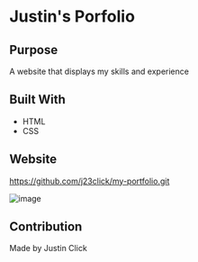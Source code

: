 # Justin's Porfolio

## Purpose
A website that displays my skills and experience

## Built With
* HTML
* CSS

## Website
https://github.com/j23click/my-portfolio.git

![image](https://user-images.githubusercontent.com/88456488/136155058-8c0f98b4-fb75-4b71-9499-cb3d5572f255.png)

## Contribution
Made by Justin Click
